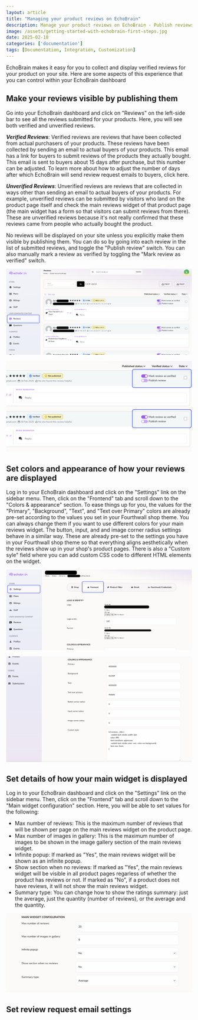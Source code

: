 ```yaml
---
layout: article
title: "Managing your product reviews on EchoBrain"
description: Manage your product reviews on EchoBrain - Publish reviews, edit how they are displayed, etc
image: /assets/getting-started-with-echobrain-first-steps.jpg
date: 2025-02-18
categories: ['documentation']
tags: [Documentation, Integration, Customization]
---
```


EchoBrain makes it easy for you to collect and display verified reviews for your product on your site. Here are some aspects of this experience that you can control within your EchoBrain dashboard


## Make your reviews visible by publishing them

Go into your EchoBrain dashboard and click on "Reviews" on the left-side bar to see all the reviews submitted for your products. Here, you will see both verified and unverified reviews.

**_Verified Reviews_**: Verified reviews are reviews that have been collected from actual purchasers of your products. These reviews have been collected by sending an email to actual buyers of your products. This email has a link for buyers to submit reviews of the products they actually bought. This email is sent to buyers about 15 days after purchase, but this number can be adjusted. To learn more about how to adjust the number of days after which EchoBrain will send review request emails to buyers, click here.

**_Unverified Reviews_**: Unverified reviews are reviews that are collected in ways other than sending an email to actual buyers of your products. For example, unverified reviews can be submitted by visitors who land on the product page itself and check the main reviews widget of that product page (the main widget has a form so that visitors can submit reviews from there). These are unverified reviews because it's not really confirmed that these reviews came from people who actually bought the product.

No reviews will be displayed on your site unless you explicitly make them visible by publishing them. You can do so by going into each review in the list of submitted reviews, and toggle the "Publish review" switch. You can also manually mark a review as verified by toggling the "Mark review as verified" switch.


![Echobrain reviews list](/assets/posts/echobrain_reviews_list.jpg)

![Echobrain reviews publish and verify](/assets/posts/echobrain_reviews_publish_verify.jpg)


## Set colors and appearance of how your reviews are displayed

Log in to your EchoBrain dashboard and click on the "Settings" link on the sidebar menu. Then, click on the "Frontend" tab and scroll down to the "Colors & appearance" section. To ease things up for you, the values for the "Primary", "Background", "Text", and "Text over Primary" colors are already pre-set according to the values you set in your Fourthwall shop theme. You can always change them if you want to use different colors for your main reviews widget. The button, input, and and image corner radius settings behave in a similar way. These are already pre-set to the settings you have in your Fourthwall shop theme so that everything aligns aesthetically when the reviews show up in your shop's product pages. There is also a "Custom syle" field where you can add custom CSS code to different HTML elements on the widget.


![Echobrain dashboard reviews frontend settings](/assets/posts/new_echobrain_dashboard_reviews_frontend_settings.jpg)

![Echobrain dashboard reviews colors and appearance](/assets/posts/echobrain_dashboard_reviews_colors_appearance.jpg)


## Set details of how your main widget is displayed

Log in to your EchoBrain dashboard and click on the "Settings" link on the sidebar menu. Then, click on the "Frontend" tab and scroll down to the "Main widget configuration" section. Here, you will be able to set values for the following:

* Max number of reviews: This is the maximum number of reviews that will be shown per page on the main reviews widget on the product page.
* Max number of images in gallery: This is the maximum number of images to be shown in the image gallery section of the main reviews widget.
* Infinite popup: If marked as "Yes", the main reviews widget will be shown as an infinite popup.
* Show section when no reviews: If marked as "Yes", the main reviews widget will be visible in all product pages regarless of whether the product has reviews or not. If marked as "No", if a product does not have reviews, it will not show the main reviews widget.
* Summary type: You can change how to show the ratings summary: just the average, just the quantity (number of reviews), or the average and the quantity.


![Echobrain reviews main widget configuration](/assets/posts/echobrain_reviews_main_widget_configuration.jpg)


## Set review request email settings





<style>
.rich-text ul {
    list-style-type: disc !important;
    margin-left: 20px !important;
}
</style>
